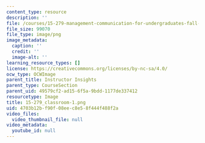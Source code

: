 ```yaml
---
content_type: resource
description: ''
file: /courses/15-279-management-communication-for-undergraduates-fall-2012/4703b12bf90f08eec8e58f444f488f2a_15-279_classroom-1.png
file_size: 99070
file_type: image/png
image_metadata:
  caption: ''
  credit: ''
  image-alt: ''
learning_resource_types: []
license: https://creativecommons.org/licenses/by-nc-sa/4.0/
ocw_type: OCWImage
parent_title: Instructor Insights
parent_type: CourseSection
parent_uid: 49579cf2-ad15-6f5a-9bdd-1177de337412
resourcetype: Image
title: 15-279_classroom-1.png
uid: 4703b12b-f90f-08ee-c8e5-8f444f488f2a
video_files:
  video_thumbnail_file: null
video_metadata:
  youtube_id: null
---
```


